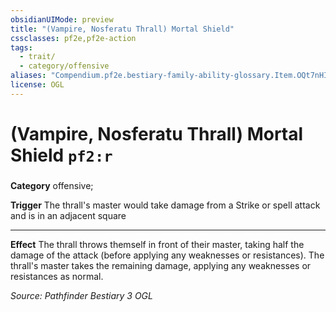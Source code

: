 ```yaml
---
obsidianUIMode: preview
title: "(Vampire, Nosferatu Thrall) Mortal Shield"
cssclasses: pf2e,pf2e-action
tags:
  - trait/
  - category/offensive
aliases: "Compendium.pf2e.bestiary-family-ability-glossary.Item.OQt7nHInDBAmHaG6"
license: OGL
---
```

# (Vampire, Nosferatu Thrall) Mortal Shield `pf2:r`

### 

**Category** offensive; 




**Trigger** The thrall's master would take damage from a Strike or spell attack and is in an adjacent square

* * *

**Effect** The thrall throws themself in front of their master, taking half the damage of the attack (before applying any weaknesses or resistances). The thrall's master takes the remaining damage, applying any weaknesses or resistances as normal.

*Source: Pathfinder Bestiary 3*
*OGL*